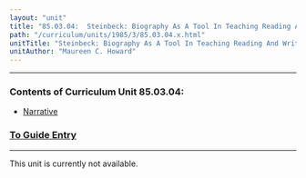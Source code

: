```yaml
---
layout: "unit"
title: "85.03.04:  Steinbeck: Biography As A Tool In Teaching Reading And Writing Skills"
path: "/curriculum/units/1985/3/85.03.04.x.html"
unitTitle: "Steinbeck: Biography As A Tool In Teaching Reading And Writing Skills"
unitAuthor: "Maureen C. Howard"
---
```

<body>
<hr/>
 <h3>
  Contents of Curriculum Unit 85.03.04:
 </h3>
 <ul>
  <a href="#a">
   <li>
    Narrative
   </li>
  </a>
 </ul>
 <h3>
  <a href="../../../guides/1985/3/85.03.04.x.html">
   To Guide Entry
  </a>
 </h3>
<hr/>
 This unit is currently not available.

</body>